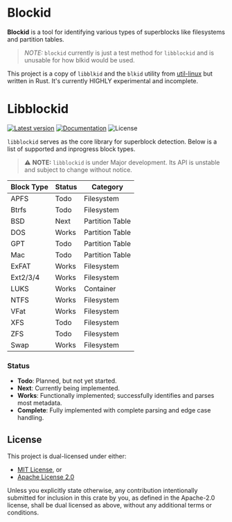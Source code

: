 Blockid
=======

**Blockid** is a tool for identifying various types of superblocks like filesystems and partition tables.
> *NOTE:* `blockid` currently is just a test method for `libblockid` and is unusable for how blkid would be used.

This project is a copy of `libblkid` and the `blkid` utility from [util-linux](https://github.com/util-linux/util-linux/) but written in Rust. It's currently HIGHLY experimental and incomplete.

Libblockid
======
[![Latest version](https://img.shields.io/crates/v/libblockid.svg)](https://crates.io/crates/libblockid)
[![Documentation](https://docs.rs/libblockid/badge.svg)](https://docs.rs/libblockid)
![License](https://img.shields.io/crates/l/libblockid.svg)

`libblockid` serves as the core library for superblock detection. Below is a list of supported and inprogress block types.

> ⚠️ **NOTE:** `libblockid` is under Major development. Its API is unstable and subject to change without notice.

| Block Type | Status | Category         |
|------------|--------|------------------|
| APFS       | Todo   | Filesystem       |
| Btrfs      | Todo   | Filesystem       |
| BSD        | Next   | Partition Table  |
| DOS        | Works   | Partition Table  |
| GPT        | Todo   | Partition Table  |
| Mac        | Todo   | Partition Table  |
| ExFAT      | Works  | Filesystem       |
| Ext2/3/4   | Works  | Filesystem       |
| LUKS       | Works   | Container        |
| NTFS       | Works   | Filesystem       |
| VFat       | Works  | Filesystem       |
| XFS        | Todo   | Filesystem       |
| ZFS        | Todo   | Filesystem       |
| Swap        | Works   | Filesystem       |

### Status

- **Todo**: Planned, but not yet started.
- **Next**: Currently being implemented.
- **Works**: Functionally implemented; successfully identifies and parses most metadata.
- **Complete**: Fully implemented with complete parsing and edge case handling.

## License

This project is dual-licensed under either:

- [MIT License](LICENSE-MIT), or
- [Apache License 2.0](LICENSE-APACHE)

Unless you explicitly state otherwise, any contribution intentionally submitted for inclusion in this crate by you, as defined in the Apache-2.0 license, shall be dual licensed as above, without any additional terms or conditions. 
